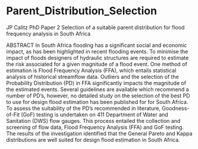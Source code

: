 # Parent_Distribution_Selection
JP Calitz
PhD Paper 2
Selection of a suitable parent distribution for flood frequency analysis in South Africa


ABSTRACT
In South Africa flooding has a significant social and economic impact, as has been highlighted in recent flooding events. To minimise the impact of floods designers of hydraulic structures are required to estimate the risk associated for a given magnitude of a flood event. One method of estimation is Flood Frequency Analysis (FFA), which entails statistical analysis of historical streamflow data. Outliers and the selection of the Probability Distribution (PD) in FFA significantly impacts the magnitude of the estimated events. Several guidelines are available which recommend a number of PD’s, however, no detailed study on the selection of the best PD to use for design flood estimation has been published for for South Africa. To assess the suitability of the PD’s recommended in literature, Goodness-of-Fit (GoF) testing is undertaken on 411 Department of Water and Sanitation (DWS) flow gauges. This process entailed the collection and screening of flow data, Flood Frequency Analysis (FFA) and GoF testing. The results of the investigation identified that the General Pareto and Kappa distributions are well suited for design flood estimation in South Africa.
